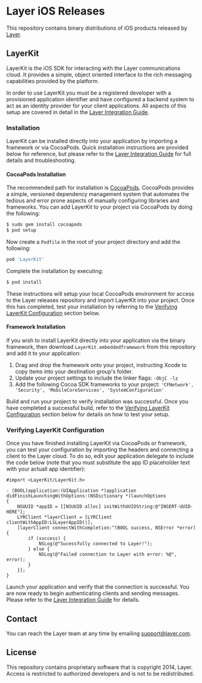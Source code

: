 # Layer iOS Releases

This repository contains binary distributions of iOS products released by [Layer](http://layer.com).

## LayerKit

LayerKit is the iOS SDK for interacting with the Layer communications cloud. It provides a simple, object oriented interface to the rich messaging capabilities provided by the platform.

In order to use LayerKit you must be a registered developer with a provisioned application identifier and have configured a backend system to act as an identity provider for your client applications. All aspects of this setup are covered in detail in the [Layer Integration Guide](https://na-3.preview.layer.com/docs/integration).

### Installation

LayerKit can be installed directly into your application by importing a framework or via CocoaPods. Quick installation instructions are provided below for reference, but please refer to the [Layer Integration Guide](https://na-3.preview.layer.com/docs/integration) for full details and troubleshooting.

#### CocoaPods Installation

The recommended path for installation is [CocoaPods](http://cocoapods.org/). CocoaPods provides a simple, versioned dependency management system that automates the tedious and error prone aspects of manually configuring libraries and frameworks. You can add LayerKit to your project via CocoaPods by doing the following:

```sh
$ sudo gem install cocoapods
$ pod setup
```

Now create a `Podfile` in the root of your project directory and add the following:

```ruby
pod 'LayerKit'
```

Complete the installation by executing:

```sh
$ pod install
```

These instructions will setup your local CocoaPods environment for access to the Layer releases repository and import LayerKit into your project. Once this has completed, test your installation by referring to the [Verifying LayerKit Configuration]() section below.

#### Framework Installation

If you wish to install LayerKit directly into your application via the binary framework, then download `LayerKit.embeddedframework` from this repository and add it to your application:

1. Drag and drop the framework onto your project, instructing Xcode to copy items into your destination group's folder.
2. Update your project settings to include the linker flags: `-ObjC -lz`
3. Add the following Cocoa SDK frameworks to your project: `'CFNetwork', 'Security', 'MobileCoreServices', 'SystemConfiguration'`

Build and run your project to verify installation was successful. Once you have completed a successful build, refer to the [Verifying LayerKit Configuration]() section below for details on how to test your setup.

### Verifying LayerKit Configuration

Once you have finished installing LayerKit via CocoaPods or framework, you can test your configuration by importing the headers and connecting a client to the Layer cloud. To do so, edit your application delegate to include the code below (note that you must substitute the app ID placeholder text with your actuall app identifier):

```objc
#import <LayerKit/LayerKit.h>

- (BOOL)application:(UIApplication *)application didFinishLaunchingWithOptions:(NSDictionary *)launchOptions
{
	NSUUID *appID = [[NSUUID alloc] initWithUUIDString:@"INSERT-UUID-HERE"];
	LYRClient *layerClient = [LYRClient clientWithAppID:LSLayerAppID()];
	[layerClient connectWithCompletion:^(BOOL success, NSError *error) {
		if (success) {
			NSLog(@"Sucessfully connected to Layer!");
		} else {
			NSLog(@"Failed connection to Layer with error: %@", error);
		}
	}];
}
```

Launch your application and verify that the connection is successful. You are now ready to begin authenticating clients and sending messages. Please refer to the [Layer Integration Guide](https://na-3.preview.layer.com/docs/integration) for details.

## Contact

You can reach the Layer team at any time by emailing [support@layer.com](mailto:support@layer.com).

## License

This repository contains proprietary software that is copyright 2014, Layer. Access is restricted to authorized developers and is not to be redistributed.
